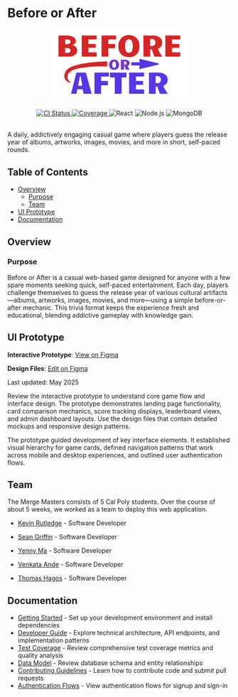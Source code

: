 # Before or After

<div align="center">
  <img src="packages/react-frontend/public/assets/logo.svg" alt="Before or After Logo" width="300"/>
  <br/><br/>
  <a href="https://github.com/kevinrutledge/before-or-after/actions/workflows/ci.yml">
    <img src="https://github.com/kevinrutledge/before-or-after/actions/workflows/ci.yml/badge.svg" alt="CI Status">
  </a>
  <a href="https://codecov.io/gh/kevinrutledge/before-or-after">
    <img src="https://codecov.io/gh/kevinrutledge/before-or-after/branch/main/graph/badge.svg" alt="Coverage">
  </a>
  <img src="https://img.shields.io/badge/React-19-61DAFB?style=flat&logo=react&logoColor=black" alt="React">
  <img src="https://img.shields.io/badge/Node.js-18+-339933?style=flat&logo=nodedotjs&logoColor=white" alt="Node.js">
  <img src="https://img.shields.io/badge/MongoDB-Atlas-47A248?style=flat&logo=mongodb&logoColor=white" alt="MongoDB">
  <br/><br/>
</div>

A daily, addictively engaging casual game where players guess the release year
of albums, artworks, images, movies, and more in short, self-paced rounds.

## Table of Contents

- [Overview](#overview)
  - [Purpose](#purpose)
  - [Team](#team)
- [UI Prototype](#ui-prototype)
- [Documentation](#documentation)

## Overview

### Purpose

Before or After is a casual web-based game designed for anyone with a few spare
moments seeking quick, self-paced entertainment. Each day, players challenge
themselves to guess the release year of various cultural artifacts—albums,
artworks, images, movies, and more—using a simple before-or-after mechanic. This
trivia format keeps the experience fresh and educational, blending addictive
gameplay with knowledge gain.

## UI Prototype

**Interactive Prototype**:
[View on Figma](https://www.figma.com/proto/v4K4uROCk5V6D3lIy1unw6/Before-or-After?node-id=3-2&starting-point-node-id=3%3A2)

**Design Files**:
[Edit on Figma](https://www.figma.com/design/v4K4uROCk5V6D3lIy1unw6/Before-or-After?node-id=0-1&p=f&t=VboCxAU2Dn4LSKNw-0)

Last updated: May 2025

Review the interactive prototype to understand core game flow and interface
design. The prototype demonstrates landing page functionality, card comparison
mechanics, score tracking displays, leaderboard views, and admin dashboard
layouts. Use the design files that contain detailed mockups and responsive
design patterns.

The prototype guided development of key interface elements. It established
visual hierarchy for game cards, defined navigation patterns that work across
mobile and desktop experiences, and outlined user authentication flows.

## Team

The Merge Masters consists of 5 Cal Poly students. Over the course of about 5
weeks, we worked as a team to deploy this web application.

- [Kevin Rutledge](https://www.linkedin.com/in/rutledge-kevin/) - Software
  Developer

- [Sean Griffin](https://www.linkedin.com/in/sean-griffin-9855b126b/) - Software
  Developer

- [Yenny Ma](https://www.linkedin.com/in/yenny-ma/) - Software Developer

- [Venkata Ande](https://www.linkedin.com/in/venkata-g-ande-1b2057334/) -
  Software Developer

- [Thomas Hagos](https://www.linkedin.com/in/thomashagos/) - Software Developer

## Documentation

- [Getting Started](docs/getting-started.md) - Set up your development
  environment and install dependencies
- [Developer Guide](docs/developer-guide.md) - Explore technical architecture,
  API endpoints, and implementation patterns
- [Test Coverage](docs/test-coverage.md) - Review comprehensive test coverage
  metrics and quality analysis
- [Data Model](docs/data-model.puml) - Review database schema and entity
  relationships
- [Contributing Guidelines](docs/CONTRIBUTING.md) - Learn how to contribute code
  and submit pull requests
- [Authentication Flows](docs/README.md) - View authentication flows for signup
  and sign-in
